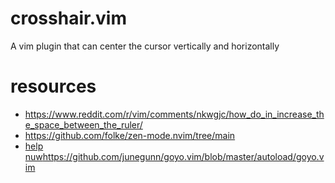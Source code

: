 # crosshair.vim
A vim plugin that can center the cursor vertically and horizontally

# resources
* https://www.reddit.com/r/vim/comments/nkwgjc/how_do_in_increase_the_space_between_the_ruler/
* https://github.com/folke/zen-mode.nvim/tree/main
* [help nuw](https://github.com/junegunn/goyo.vim/blob/master/autoload/goyo.vim)https://github.com/junegunn/goyo.vim/blob/master/autoload/goyo.vim
